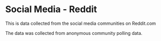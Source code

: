 # Social Media - Reddit 

This is data collected from the social media communities on Reddit.com

The data was collected from anonymous community polling data. 

